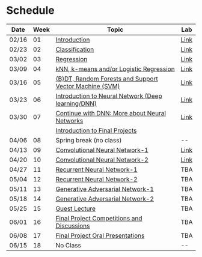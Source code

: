 Schedule
============================

|Date|Week|Topic|Lab|
|--|--|--|--|
|02/16|01|[Introduction](https://docs.google.com/presentation/d/1uUmY43CdW-BA5Nhx7iyqD42SU6m2fTaWL9a32SwGs-E/edit#slide=id.p)|[Link](https://www.kaggle.com/t/77eee93640364abe87deaf72cb31b582)|
|02/23|02|[Classification](https://docs.google.com/presentation/d/1DnEhneZKhNZ21QwKp6mDySC1Gs4vsoEbSUgIdi5gn5I/edit#slide=id.gc40c71273a_0_0)|[Link](https://www.kaggle.com/t/3febe16eb39b47a3b3d514ff25551e71)|
|03/02|03|[Regression](https://docs.google.com/presentation/d/1ed8K375hVn7yIsStQaioNtptTpiNDVGBeec3bp7iyLc/edit#slide=id.gc40c71273a_0_0)|[Link](https://www.kaggle.com/t/a6ead5ea156a4d3ba2fa22a9e1f87ebf)|
|03/09|04|[kNN, k-means and/or Logistic Regression](https://docs.google.com/presentation/d/1jihTtW9_vmNICURj6dOixXdrzvtz3MfC65uU70ublOg/edit#slide=id.gc40c71273a_0_0)|[Link](https://www.kaggle.com/c/phys591000-2022-week04/overview)|
|03/16|05|[(B)DT, Random Forests and Support Vector Machine (SVM)](https://docs.google.com/presentation/d/1MCuneN_v2XrWshx3YAoC8uudFyIypVpBh9J1lWNyFGk/edit#slide=id.gc40c71273a_0_0)|[Link](https://www.kaggle.com/c/phys591000-2022-week05/overview)|
|03/23|06|[Introduction to Neural Network (Deep learning/DNN)](https://docs.google.com/presentation/u/1/d/1Dxr5U8n_2ZZ37B0tlJrzPDn4swiTtaMmisZBzoXuihY/edit?usp=sharing)|[Link](https://www.kaggle.com/t/9eb01aaa41144c51ac059ee005d7c90e)|
|03/30|07|[Continue with DNN: More about Neural Networks](https://docs.google.com/presentation/d/13jbpvUEWV20-mKC-WmwwLQjfBBnDp5n33Mh64u85Jkk/edit#slide=id.gc40c71273a_0_0) |[Link](https://www.kaggle.com/t/ae3125f720fd499abfd0313ad9d38577)|
|||[Introduction to Final Projects](https://docs.google.com/presentation/d/1rc8vm0EHMvdowaIxEhofFEKWosXHySkw2ryGLHPyqyo/edit#slide=id.gf3bab43c99_0_0) ||
|04/06|08|Spring break (no class)|--|
|04/13|09|[Convolutional Neural Network-1](https://docs.google.com/presentation/d/1hY1izVRykpXuSEN235bzW0MG_XYRFNTIU8SFGI-gYbg/edit#slide=id.gc40c71273a_0_0)|[Link](https://www.kaggle.com/t/1a941580743a4da8a39ba95513a54067)|
|04/20|10|[Convolutional Neural Network-2](https://docs.google.com/presentation/d/1fVowTm5yBOnsqviSr58pOF34zEWgXU4mMzd4YZY-RhI/edit#slide=id.gc40c71273a_0_0)|[Link](https://www.kaggle.com/t/1021f422964f46e087487c477c21114d)|
|04/27|11|[Recurrent Neural Network-1](weeks/11.md)|TBA|
|05/04|12|[Recurrent Neural Network-2](weeks/12.md)|TBA|
|05/11|13|[Generative Adversarial Network-1](weeks/13.md)|TBA|
|05/18|14|[Generative Adversarial Network-2](weeks/14.md)|TBA|
|05/25|15|[Guest Lecture](weeks/15.md)|TBA|
|06/01|16|[Final Project Competitions and Discussions](weeks/16.md)|TBA|
|06/08|17|[Final Project Oral Presentations](weeks/17.md)|TBA|
|06/15|18|No Class|--|
